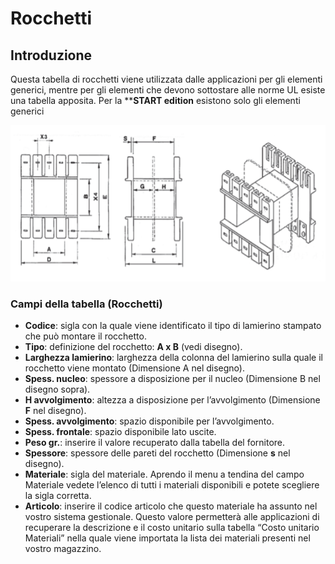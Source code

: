 # Rocchetti

## Introduzione
Questa tabella di rocchetti viene utilizzata dalle applicazioni per gli elementi generici, mentre per gli elementi che devono sottostare alle norme UL esiste una tabella apposita. Per la ****START edition** esistono solo gli elementi generici

<img src="img/Rocchetti.png" height="250px">

### Campi della tabella (Rocchetti)
- **Codice**: sigla con la quale viene identificato il tipo di lamierino stampato che può montare il rocchetto.
- **Tipo**: definizione del rocchetto: **A x B** (vedi disegno).
- **Larghezza lamierino**: larghezza della colonna del lamierino sulla quale il rocchetto viene montato (Dimensione A nel disegno).
- **Spess. nucleo**: spessore a disposizione per il nucleo (Dimensione B nel disegno sopra).
- **H avvolgimento**: altezza a disposizione per l’avvolgimento (Dimensione **F** nel disegno).
- **Spess. avvolgimento**: spazio disponibile per l’avvolgimento.
- **Spess. frontale**: spazio disponibile lato uscite.
- **Peso gr.**: inserire il valore recuperato dalla tabella del fornitore.
- **Spessore**: spessore delle pareti del rocchetto (Dimensione **s** nel disegno).
- **Materiale**: sigla del materiale. Aprendo il menu a tendina del campo Materiale vedete l’elenco di tutti i materiali disponibili e potete scegliere la sigla corretta.
- **Articolo**: inserire il codice articolo che questo materiale ha assunto nel vostro sistema gestionale. Questo valore permetterà alle applicazioni di recuperare la descrizione e il costo unitario sulla tabella “Costo unitario Materiali” nella quale viene importata la lista dei materiali presenti nel vostro magazzino.
